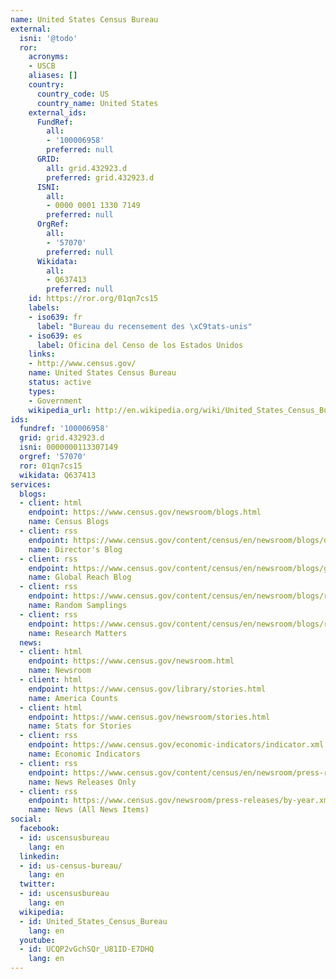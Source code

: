 ```yaml
---
name: United States Census Bureau
external:
  isni: '@todo'
  ror:
    acronyms:
    - USCB
    aliases: []
    country:
      country_code: US
      country_name: United States
    external_ids:
      FundRef:
        all:
        - '100006958'
        preferred: null
      GRID:
        all: grid.432923.d
        preferred: grid.432923.d
      ISNI:
        all:
        - 0000 0001 1330 7149
        preferred: null
      OrgRef:
        all:
        - '57070'
        preferred: null
      Wikidata:
        all:
        - Q637413
        preferred: null
    id: https://ror.org/01qn7cs15
    labels:
    - iso639: fr
      label: "Bureau du recensement des \xC9tats-unis"
    - iso639: es
      label: Oficina del Censo de los Estados Unidos
    links:
    - http://www.census.gov/
    name: United States Census Bureau
    status: active
    types:
    - Government
    wikipedia_url: http://en.wikipedia.org/wiki/United_States_Census_Bureau
ids:
  fundref: '100006958'
  grid: grid.432923.d
  isni: 0000000113307149
  orgref: '57070'
  ror: 01qn7cs15
  wikidata: Q637413
services:
  blogs:
  - client: html
    endpoint: https://www.census.gov/newsroom/blogs.html
    name: Census Blogs
  - client: rss
    endpoint: https://www.census.gov/content/census/en/newsroom/blogs/director.xml
    name: Director's Blog
  - client: rss
    endpoint: https://www.census.gov/content/census/en/newsroom/blogs/global-reach.xml
    name: Global Reach Blog
  - client: rss
    endpoint: https://www.census.gov/content/census/en/newsroom/blogs/random-samplings.xml
    name: Random Samplings
  - client: rss
    endpoint: https://www.census.gov/content/census/en/newsroom/blogs/research-matters.xml
    name: Research Matters
  news:
  - client: html
    endpoint: https://www.census.gov/newsroom.html
    name: Newsroom
  - client: html
    endpoint: https://www.census.gov/library/stories.html
    name: America Counts
  - client: html
    endpoint: https://www.census.gov/newsroom/stories.html
    name: Stats for Stories
  - client: rss
    endpoint: https://www.census.gov/economic-indicators/indicator.xml
    name: Economic Indicators
  - client: rss
    endpoint: https://www.census.gov/content/census/en/newsroom/press-releases.xml
    name: News Releases Only
  - client: rss
    endpoint: https://www.census.gov/newsroom/press-releases/by-year.xml
    name: News (All News Items)
social:
  facebook:
  - id: uscensusbureau
    lang: en
  linkedin:
  - id: us-census-bureau/
    lang: en
  twitter:
  - id: uscensusbureau
    lang: en
  wikipedia:
  - id: United_States_Census_Bureau
    lang: en
  youtube:
  - id: UCQP2vGchSQr_U81ID-E7DHQ
    lang: en
---
```

